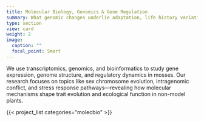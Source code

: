 ```yaml
---
title: Molecular Biology, Genomics & Gene Regulation
summary: What genomic changes underlie adaptation, life history variation, and stress tolerance?
type: section
view: card
weight: 2
image:
  caption: ""
  focal_point: Smart
---
```


We use transcriptomics, genomics, and bioinformatics to study gene expression, genome structure, and regulatory dynamics in mosses. Our research focuses on topics like sex chromosome evolution, intragenomic conflict, and stress response pathways—revealing how molecular mechanisms shape trait evolution and ecological function in non-model plants.


{{< project_list categories="molecbio" >}}